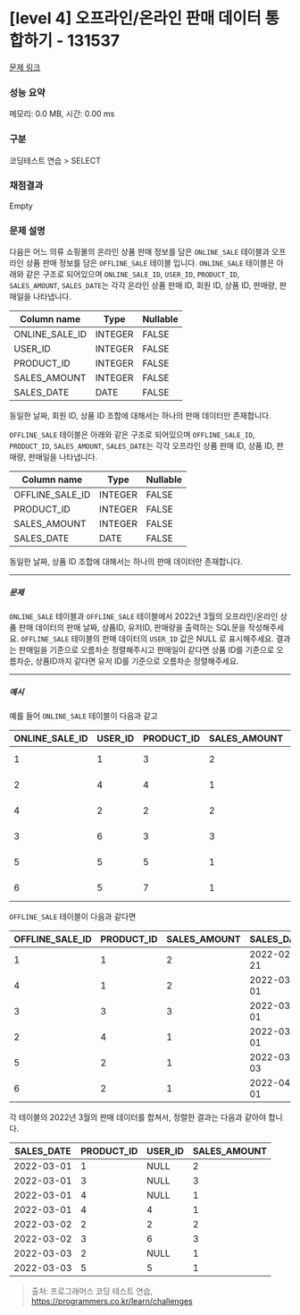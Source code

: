 # [level 4] 오프라인/온라인 판매 데이터 통합하기 - 131537 

[문제 링크](https://school.programmers.co.kr/learn/courses/30/lessons/131537) 

### 성능 요약

메모리: 0.0 MB, 시간: 0.00 ms

### 구분

코딩테스트 연습 > SELECT

### 채점결과

Empty

### 문제 설명

<p style="user-select: auto;">다음은 어느 의류 쇼핑몰의 온라인 상품 판매 정보를 담은 <code style="user-select: auto;">ONLINE_SALE</code> 테이블과 오프라인 상품 판매 정보를 담은 <code style="user-select: auto;">OFFLINE_SALE</code> 테이블 입니다. <code style="user-select: auto;">ONLINE_SALE</code> 테이블은 아래와 같은 구조로 되어있으며 <code style="user-select: auto;">ONLINE_SALE_ID</code>, <code style="user-select: auto;">USER_ID</code>, <code style="user-select: auto;">PRODUCT_ID</code>, <code style="user-select: auto;">SALES_AMOUNT</code>, <code style="user-select: auto;">SALES_DATE</code>는 각각 온라인 상품 판매 ID, 회원 ID, 상품 ID, 판매량, 판매일을 나타냅니다.</p>
<table class="table" style="user-select: auto;">
        <thead style="user-select: auto;"><tr style="user-select: auto;">
<th style="user-select: auto;">Column name</th>
<th style="user-select: auto;">Type</th>
<th style="user-select: auto;">Nullable</th>
</tr>
</thead>
        <tbody style="user-select: auto;"><tr style="user-select: auto;">
<td style="user-select: auto;">ONLINE_SALE_ID</td>
<td style="user-select: auto;">INTEGER</td>
<td style="user-select: auto;">FALSE</td>
</tr>
<tr style="user-select: auto;">
<td style="user-select: auto;">USER_ID</td>
<td style="user-select: auto;">INTEGER</td>
<td style="user-select: auto;">FALSE</td>
</tr>
<tr style="user-select: auto;">
<td style="user-select: auto;">PRODUCT_ID</td>
<td style="user-select: auto;">INTEGER</td>
<td style="user-select: auto;">FALSE</td>
</tr>
<tr style="user-select: auto;">
<td style="user-select: auto;">SALES_AMOUNT</td>
<td style="user-select: auto;">INTEGER</td>
<td style="user-select: auto;">FALSE</td>
</tr>
<tr style="user-select: auto;">
<td style="user-select: auto;">SALES_DATE</td>
<td style="user-select: auto;">DATE</td>
<td style="user-select: auto;">FALSE</td>
</tr>
</tbody>
      </table>
<p style="user-select: auto;">동일한 날짜, 회원 ID, 상품 ID 조합에 대해서는 하나의 판매 데이터만 존재합니다.</p>

<p style="user-select: auto;"><code style="user-select: auto;">OFFLINE_SALE</code> 테이블은 아래와 같은 구조로 되어있으며 <code style="user-select: auto;">OFFLINE_SALE_ID</code>, <code style="user-select: auto;">PRODUCT_ID</code>, <code style="user-select: auto;">SALES_AMOUNT</code>, <code style="user-select: auto;">SALES_DATE</code>는 각각 오프라인 상품 판매 ID, 상품 ID, 판매량, 판매일을 나타냅니다.</p>
<table class="table" style="user-select: auto;">
        <thead style="user-select: auto;"><tr style="user-select: auto;">
<th style="user-select: auto;">Column name</th>
<th style="user-select: auto;">Type</th>
<th style="user-select: auto;">Nullable</th>
</tr>
</thead>
        <tbody style="user-select: auto;"><tr style="user-select: auto;">
<td style="user-select: auto;">OFFLINE_SALE_ID</td>
<td style="user-select: auto;">INTEGER</td>
<td style="user-select: auto;">FALSE</td>
</tr>
<tr style="user-select: auto;">
<td style="user-select: auto;">PRODUCT_ID</td>
<td style="user-select: auto;">INTEGER</td>
<td style="user-select: auto;">FALSE</td>
</tr>
<tr style="user-select: auto;">
<td style="user-select: auto;">SALES_AMOUNT</td>
<td style="user-select: auto;">INTEGER</td>
<td style="user-select: auto;">FALSE</td>
</tr>
<tr style="user-select: auto;">
<td style="user-select: auto;">SALES_DATE</td>
<td style="user-select: auto;">DATE</td>
<td style="user-select: auto;">FALSE</td>
</tr>
</tbody>
      </table>
<p style="user-select: auto;">동일한 날짜, 상품 ID 조합에 대해서는 하나의 판매 데이터만 존재합니다.</p>

<hr style="user-select: auto;">

<h5 style="user-select: auto;">문제</h5>

<p style="user-select: auto;"><code style="user-select: auto;">ONLINE_SALE</code> 테이블과 <code style="user-select: auto;">OFFLINE_SALE</code> 테이블에서 2022년 3월의 오프라인/온라인 상품 판매 데이터의 판매 날짜, 상품ID, 유저ID, 판매량을 출력하는 SQL문을 작성해주세요. <code style="user-select: auto;">OFFLINE_SALE</code> 테이블의 판매 데이터의 <code style="user-select: auto;">USER_ID</code> 값은 NULL 로 표시해주세요. 결과는 판매일을 기준으로 오름차순 정렬해주시고 판매일이 같다면 상품 ID를 기준으로 오름차순, 상품ID까지 같다면 유저 ID를 기준으로 오름차순 정렬해주세요.</p>

<hr style="user-select: auto;">

<h5 style="user-select: auto;">예시</h5>

<p style="user-select: auto;">예를 들어 <code style="user-select: auto;">ONLINE_SALE</code> 테이블이 다음과 같고</p>
<table class="table" style="user-select: auto;">
        <thead style="user-select: auto;"><tr style="user-select: auto;">
<th style="user-select: auto;">ONLINE_SALE_ID</th>
<th style="user-select: auto;">USER_ID</th>
<th style="user-select: auto;">PRODUCT_ID</th>
<th style="user-select: auto;">SALES_AMOUNT</th>
<th style="user-select: auto;">SALES_DATE</th>
</tr>
</thead>
        <tbody style="user-select: auto;"><tr style="user-select: auto;">
<td style="user-select: auto;">1</td>
<td style="user-select: auto;">1</td>
<td style="user-select: auto;">3</td>
<td style="user-select: auto;">2</td>
<td style="user-select: auto;">2022-02-25</td>
</tr>
<tr style="user-select: auto;">
<td style="user-select: auto;">2</td>
<td style="user-select: auto;">4</td>
<td style="user-select: auto;">4</td>
<td style="user-select: auto;">1</td>
<td style="user-select: auto;">2022-03-01</td>
</tr>
<tr style="user-select: auto;">
<td style="user-select: auto;">4</td>
<td style="user-select: auto;">2</td>
<td style="user-select: auto;">2</td>
<td style="user-select: auto;">2</td>
<td style="user-select: auto;">2022-03-02</td>
</tr>
<tr style="user-select: auto;">
<td style="user-select: auto;">3</td>
<td style="user-select: auto;">6</td>
<td style="user-select: auto;">3</td>
<td style="user-select: auto;">3</td>
<td style="user-select: auto;">2022-03-02</td>
</tr>
<tr style="user-select: auto;">
<td style="user-select: auto;">5</td>
<td style="user-select: auto;">5</td>
<td style="user-select: auto;">5</td>
<td style="user-select: auto;">1</td>
<td style="user-select: auto;">2022-03-03</td>
</tr>
<tr style="user-select: auto;">
<td style="user-select: auto;">6</td>
<td style="user-select: auto;">5</td>
<td style="user-select: auto;">7</td>
<td style="user-select: auto;">1</td>
<td style="user-select: auto;">2022-04-06</td>
</tr>
</tbody>
      </table>
<p style="user-select: auto;"><code style="user-select: auto;">OFFLINE_SALE</code> 테이블이 다음과 같다면</p>
<table class="table" style="user-select: auto;">
        <thead style="user-select: auto;"><tr style="user-select: auto;">
<th style="user-select: auto;">OFFLINE_SALE_ID</th>
<th style="user-select: auto;">PRODUCT_ID</th>
<th style="user-select: auto;">SALES_AMOUNT</th>
<th style="user-select: auto;">SALES_DATE</th>
</tr>
</thead>
        <tbody style="user-select: auto;"><tr style="user-select: auto;">
<td style="user-select: auto;">1</td>
<td style="user-select: auto;">1</td>
<td style="user-select: auto;">2</td>
<td style="user-select: auto;">2022-02-21</td>
</tr>
<tr style="user-select: auto;">
<td style="user-select: auto;">4</td>
<td style="user-select: auto;">1</td>
<td style="user-select: auto;">2</td>
<td style="user-select: auto;">2022-03-01</td>
</tr>
<tr style="user-select: auto;">
<td style="user-select: auto;">3</td>
<td style="user-select: auto;">3</td>
<td style="user-select: auto;">3</td>
<td style="user-select: auto;">2022-03-01</td>
</tr>
<tr style="user-select: auto;">
<td style="user-select: auto;">2</td>
<td style="user-select: auto;">4</td>
<td style="user-select: auto;">1</td>
<td style="user-select: auto;">2022-03-01</td>
</tr>
<tr style="user-select: auto;">
<td style="user-select: auto;">5</td>
<td style="user-select: auto;">2</td>
<td style="user-select: auto;">1</td>
<td style="user-select: auto;">2022-03-03</td>
</tr>
<tr style="user-select: auto;">
<td style="user-select: auto;">6</td>
<td style="user-select: auto;">2</td>
<td style="user-select: auto;">1</td>
<td style="user-select: auto;">2022-04-01</td>
</tr>
</tbody>
      </table>
<p style="user-select: auto;">각 테이블의 2022년 3월의 판매 데이터를 합쳐서, 정렬한 결과는 다음과 같아야 합니다.</p>
<table class="table" style="user-select: auto;">
        <thead style="user-select: auto;"><tr style="user-select: auto;">
<th style="user-select: auto;">SALES_DATE</th>
<th style="user-select: auto;">PRODUCT_ID</th>
<th style="user-select: auto;">USER_ID</th>
<th style="user-select: auto;">SALES_AMOUNT</th>
</tr>
</thead>
        <tbody style="user-select: auto;"><tr style="user-select: auto;">
<td style="user-select: auto;">2022-03-01</td>
<td style="user-select: auto;">1</td>
<td style="user-select: auto;">NULL</td>
<td style="user-select: auto;">2</td>
</tr>
<tr style="user-select: auto;">
<td style="user-select: auto;">2022-03-01</td>
<td style="user-select: auto;">3</td>
<td style="user-select: auto;">NULL</td>
<td style="user-select: auto;">3</td>
</tr>
<tr style="user-select: auto;">
<td style="user-select: auto;">2022-03-01</td>
<td style="user-select: auto;">4</td>
<td style="user-select: auto;">NULL</td>
<td style="user-select: auto;">1</td>
</tr>
<tr style="user-select: auto;">
<td style="user-select: auto;">2022-03-01</td>
<td style="user-select: auto;">4</td>
<td style="user-select: auto;">4</td>
<td style="user-select: auto;">1</td>
</tr>
<tr style="user-select: auto;">
<td style="user-select: auto;">2022-03-02</td>
<td style="user-select: auto;">2</td>
<td style="user-select: auto;">2</td>
<td style="user-select: auto;">2</td>
</tr>
<tr style="user-select: auto;">
<td style="user-select: auto;">2022-03-02</td>
<td style="user-select: auto;">3</td>
<td style="user-select: auto;">6</td>
<td style="user-select: auto;">3</td>
</tr>
<tr style="user-select: auto;">
<td style="user-select: auto;">2022-03-03</td>
<td style="user-select: auto;">2</td>
<td style="user-select: auto;">NULL</td>
<td style="user-select: auto;">1</td>
</tr>
<tr style="user-select: auto;">
<td style="user-select: auto;">2022-03-03</td>
<td style="user-select: auto;">5</td>
<td style="user-select: auto;">5</td>
<td style="user-select: auto;">1</td>
</tr>
</tbody>
      </table>

> 출처: 프로그래머스 코딩 테스트 연습, https://programmers.co.kr/learn/challenges